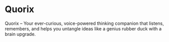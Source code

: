 # Quorix
Quorix – Your ever-curious, voice-powered thinking companion that listens, remembers, and helps you untangle ideas like a genius rubber duck with a brain upgrade.

